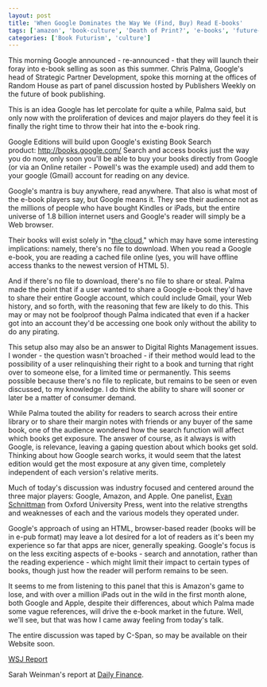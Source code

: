 ```yaml
---
layout: post
title: 'When Google Dominates the Way We (Find, Buy) Read E-books'
tags: ['amazon', 'book-culture', 'Death of Print?', 'e-books', 'future-of-reading', 'google', 'ipad']
categories: ['Book Futurism', 'culture']
---
```

This morning Google announced - re-announced - that they will launch their foray into e-book selling as soon as this summer. Chris Palma, Google's head of Strategic Partner Development, spoke this morning at the offices of Random House as part of panel discussion hosted by Publishers Weekly on the future of book publishing.

<p>This is an idea Google has let percolate for quite a while, Palma said, but only now with the proliferation of devices and major players do they feel it is finally the right time to throw their hat into the e-book ring.</p>
<p>Google Editions will build upon Google's existing Book Search product: <a href="http://books.google.com/">http://books.google.com/</a> Search and access books just the way you do now, only soon you'll be able to buy your books directly from Google (or via an Online retailer - Powell's was the example used) and add them to your google (Gmail) account for reading on any device.</p>
<p>Google's mantra is buy anywhere, read anywhere. That also is what most of the e-book players say, but Google means it. They see their audience not as the millions of people who have bought Kindles or iPads, but the entire universe of 1.8 billion internet users and Google's reader will simply be a Web browser.</p>
<p>Their books will exist solely in "<a href="http://en.wikipedia.org/wiki/Cloud_computing">the cloud</a>," which may have some interesting implications: namely, there's no file to download. When you read a Google e-book, you are reading a cached file online (yes, you will have offline access thanks to the newest version of HTML 5).</p>
<p>And if there's no file to download, there's no file to share or steal. Palma made the point that if a user wanted to share a Google e-book they'd have to share their entire Google account, which could include Gmail, your Web history, and so forth, with the reasoning that few are likely to do this. This may or may not be foolproof though Palma indicated that even if a hacker got into an account they'd be accessing one book only without the ability to do any pirating.</p>
<p>This setup also may also be an answer to Digital Rights Management issues. I wonder - the question wasn't broached - if their method would lead to the possibility of a user relinquishing their right to a book and turning that right over to someone else, for a limited time or permanently. This seems possible because there's no file to replicate, but remains to be seen or even discussed, to my knowledge. I do think the ability to share will sooner or later be a matter of consumer demand.</p>
<p>While Palma touted the ability for readers to search across their entire library or to share their margin notes with friends or any buyer of the same book, one of the audience wondered how the search function will affect which books get exposure. The answer of course, as it always is with Google, is relevance, leaving a gaping question about which books get sold. Thinking about how Google search works, it would seem that the latest edition would get the most exposure at any given time, completely independent of each version's relative merits.</p>
<p>
<p>Much of today's discussion was industry focused and centered around the three major players: Google, Amazon, and Apple. One panelist, <a href="http://www.blackplasticglasses.com">Evan Schnittman</a> from Oxford University Press, went into the relative strengths and weaknesses of each and the various models they operated under.</p>
<p>Google's approach of using an HTML, browser-based reader (books will be in e-pub format) may leave a lot desired for a lot of readers as it's been my experience so far that apps are nicer, generally speaking. Google's focus is on the less exciting aspects of e-books - search and annotation, rather than the reading experience - which might limit their impact to certain types of books, though just how the reader will perform remains to be seen.</p>
<p>It seems to me from listening to this panel that this is Amazon's game to lose, and with over a million iPads out in the wild in the first month alone, both Google and Apple, despite their differences, about which Palma made some vague references, will drive the e-book market in the future. Well, we'll see, but that was how I came away feeling from today's talk.</p>
<p>The entire discussion was taped by C-Span, so may be available on their Website soon.</p>
<p><a href="http://online.wsj.com/article/SB10001424052748703866704575224232417931818.html?mod=WSJ_hpp_LEFTWhatsNewsCollection">WSJ Report</a></p>
<p>Sarah Weinman's report at <a href="http://www.dailyfinance.com/story/media/google-enters-the-e-book-fray/19464396/">Daily Finance</a>.</p>
</p>
</p>

